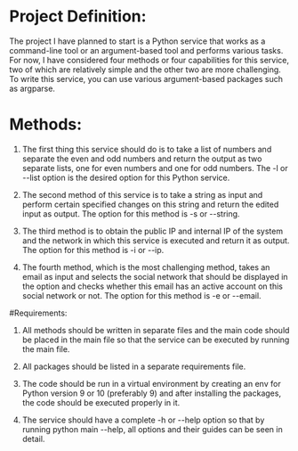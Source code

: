 # Project Definition:

The project I have planned to start is a Python service that works as a command-line tool or an argument-based tool and performs various tasks. For now, I have considered four methods or four capabilities for this service, two of which are relatively simple and the other two are more challenging. To write this service, you can use various argument-based packages such as argparse.

# Methods:

1. The first thing this service should do is to take a list of numbers and separate the even and odd numbers and return the output as two separate lists, one for even numbers and one for odd numbers. The -l or --list option is the desired option for this Python service.

2. The second method of this service is to take a string as input and perform certain specified changes on this string and return the edited input as output. The option for this method is -s or --string.

3. The third method is to obtain the public IP and internal IP of the system and the network in which this service is executed and return it as output. The option for this method is -i or --ip.

4. The fourth method, which is the most challenging method, takes an email as input and selects the social network that should be displayed in the option and checks whether this email has an active account on this social network or not. The option for this method is -e or --email.

#Requirements:

1. All methods should be written in separate files and the main code should be placed in the main file so that the service can be executed by running the main file.

2. All packages should be listed in a separate requirements file.

3. The code should be run in a virtual environment by creating an env for Python version 9 or 10 (preferably 9) and after installing the packages, the code should be executed properly in it.

4. The service should have a complete -h or --help option so that by running python main --help, all options and their guides can be seen in detail.

